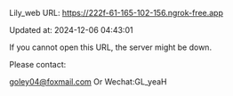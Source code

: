 Lily_web URL: https://222f-61-165-102-156.ngrok-free.app

Updated at: 2024-12-06 04:43:01

If you cannot open this URL, the server might be down.

Please contact: 

goley04@foxmail.com Or Wechat:GL_yeaH